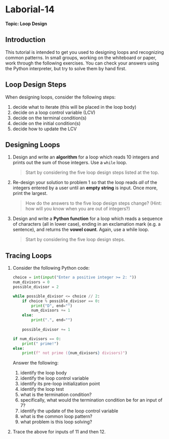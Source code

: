# Laborial-14

**Topic: Loop Design**

<!-- Based on COMP 1631 tutorial -->

## Introduction
This tutorial is intended to get you used to designing loops and recognizing common patterns. In small groups, working on the whiteboard or paper, work through the following exercises. You can check your answers using the Python interpreter, but try to solve them by hand first.

## Loop Design Steps
When designing loops, consider the following steps:
1. decide what to iterate (this will be placed in the loop body)
2. decide on a loop control variable (LCV)
3. decide on the terminal condition(s)
4. decide on the initial condition(s)
5. decide how to update the LCV

## Designing Loops

1. Design and write an **algorithm** for a loop which reads 10 integers and prints out the sum of those integers. Use a `while` loop.

    > Start by considering the five loop design steps listed at the top.

1. Re-design your solution to problem 1 so that the loop reads *all* of the integers entered by a user until an **empty string** is input. Once more, print the largest.

    > How do the answers to the five loop design steps change? (Hint: how will you know when you are out of integers?) 

1. Design and write a **Python function** for a loop which reads a sequence of characters (all in lower case), ending in an exclamation mark (e.g. a sentence), and returns the **vowel count**. Again, use a while loop.

    > Start by considering the five loop design steps.

 
## Tracing Loops

1. Consider the following Python code:
    ```python
    choice = int(input("Enter a positive integer >= 2: "))
    num_divisors = 0
    possible_divisor = 2

    while possible_divisor <= choice // 2:
        if choice % possible_divisor == 0:
            print("D", end="")
            num_divisors += 1
        else:
            print(".", end="")
        
        possible_divisor += 1

    if num_divisors == 0:
        print(" prime!")
    else:
        print(f" not prime ({num_divisors} divisors)")
    ```

    Answer the following:
   1. identify the loop body
   2. identify the loop control variable
   3. identify its pre-loop initialization point
   4. identify the loop test
   5. what is the termination condition?
   6. specifically, what would the termination condition be for an input of 7?
   7. identify the update of the loop control variable
   8. what is the common loop pattern?
   9. what problem is this loop solving?

2.  Trace the above for inputs of 11 and then 12.
